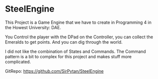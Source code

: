# SteelEngine
This Project is a Game Engine that we have to create in Programming 4 in the Howest University: DAE.

You Control the player with the DPad on the Controller, you can collect the Emeralds to get points.
And you can dig through the world.

I did not like the combination of States and Commands. The Command pattern is a bit to complex for this project and makes stuff more complicated.

GitRepo: https://github.com/SirPytan/SteelEngine

